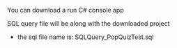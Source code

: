 You can download a run C# console app

SQL query file will be along with the downloaded project
 - the sql file name is: SQLQuery_PopQuizTest.sql
